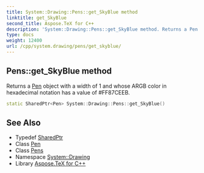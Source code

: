 ```yaml
---
title: System::Drawing::Pens::get_SkyBlue method
linktitle: get_SkyBlue
second_title: Aspose.TeX for C++
description: 'System::Drawing::Pens::get_SkyBlue method. Returns a Pen object with a width of 1 and whose ARGB color in hexadecimal notation has a value of #FF87CEEB in C++.'
type: docs
weight: 12400
url: /cpp/system.drawing/pens/get_skyblue/
---
```

## Pens::get_SkyBlue method


Returns a [Pen](../../pen/) object with a width of 1 and whose ARGB color in hexadecimal notation has a value of #FF87CEEB.

```cpp
static SharedPtr<Pen> System::Drawing::Pens::get_SkyBlue()
```

## See Also

* Typedef [SharedPtr](../../../system/sharedptr/)
* Class [Pen](../../pen/)
* Class [Pens](../)
* Namespace [System::Drawing](../../)
* Library [Aspose.TeX for C++](../../../)
